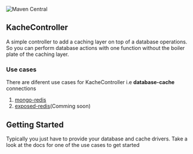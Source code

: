 ![Maven Central](https://img.shields.io/maven-central/v/com.funyinkash.kachecontroller/mongo-redis)


## KacheController
A simple controller to add a caching layer on top of a database operations.
So you can perform database actions with one function without the boiler plate of the caching layer.

### Use cases
There are diferent use cases for KacheController i.e
**database-cache** connections
1. [mongo-redis](mongo-redis/README.md)
2. [exposed-redis](#)(Comming soon)

## Getting Started
Typically you just have to provide your database and cache drivers.
Take a look at the docs for one of the use cases to get started